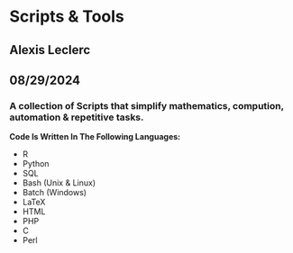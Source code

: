 # Scripts & Tools
## Alexis Leclerc
## 08/29/2024

### A collection of Scripts that simplify mathematics, compution, automation & repetitive tasks.

**Code Is Written In The Following Languages:**
* R
* Python
* SQL
* Bash (Unix & Linux)
* Batch (Windows)
* LaTeX
* HTML
* PHP
* C
* Perl
  
